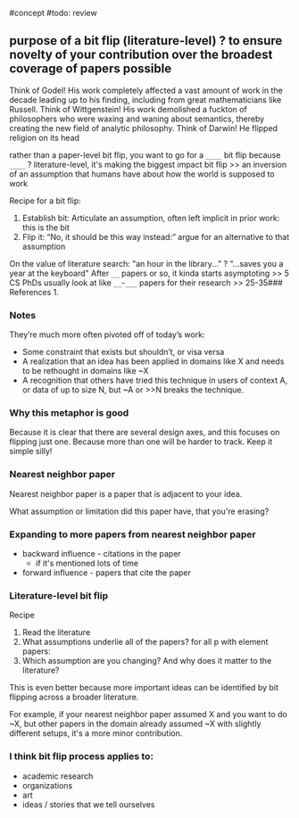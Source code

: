 #concept
#todo: review

purpose of a bit flip (literature-level)
?
to ensure novelty of your contribution over the broadest coverage of papers possible
-
Think of Godel! His work completely affected a vast amount of work in the decade leading up to his finding, including from great mathematicians like Russell.
Think of Wittgenstein! His work demolished a fuckton of philosophers who were waxing and waning about semantics, thereby creating the new field of analytic philosophy.
Think of Darwin! He flipped religion on its head
<!--SR:!2024-09-29,3,250-->
rather than a paper-level bit flip, you want to go for a `____` bit flip because `____`
?
literature-level, it's making the biggest impact
bit flip >> an inversion of an assumption that humans have about how the world is supposed to work

Recipe for a bit flip:
1) Establish bit: Articulate an assumption, often left implicit in prior work: this is the bit
2) Flip it: “No, it should be this way instead:” argue for an alternative to that assumption


On the value of literature search:
"an hour in the library..."
?
"...saves you a year at the keyboard"
After `__` papers or so, it kinda starts asymptoting >> 5
CS PhDs usually look at like `__`-`___` papers for their research >> 25-35### References
1. 

### Notes




They’re much more often pivoted off of today’s work:
- Some constraint that exists but shouldn’t, or visa versa
- A realization that an idea has been applied in domains like X and needs to be rethought in domains like ~X
- A recognition that others have tried this technique in users of context A, or data of up to size N, but ~A or >>N breaks the technique.


### Why this metaphor is good
Because it is clear that there are several design axes, and this focuses on flipping just one. Because more than one will be harder to track. Keep it simple silly! 


### Nearest neighbor paper
Nearest neighbor paper is a paper that is adjacent to your idea.

What assumption or limitation did this paper have, that you're erasing? 

### Expanding to more papers from nearest neighbor paper

- backward influence - citations in the paper
	- if it's mentioned lots of time
- forward influence - papers that cite the paper

### Literature-level bit flip
Recipe
1. Read the literature
2. What assumptions underlie all of the papers? for all p with element papers: 
3. Which assumption are you changing? And why does it matter to the literature? 

This is even better because more important ideas can be identified by bit flipping across a broader literature. 

For example, if your nearest neighbor paper assumed X and you want to do ~X, but other papers in the domain already assumed ~X with slightly different setups, it's a more minor contribution. 


### I think bit flip process applies to:
- academic research
- organizations 
- art
- ideas / stories that we tell ourselves